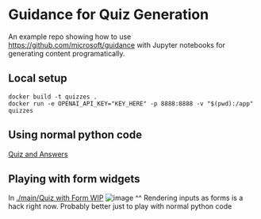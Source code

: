 # Guidance for Quiz Generation

An example repo showing how to use https://github.com/microsoft/guidance with Jupyter notebooks for generating content programatically.

## Local setup
```
docker build -t quizzes .
docker run -e OPENAI_API_KEY="KEY_HERE" -p 8888:8888 -v "$(pwd):/app" quizzes
```

## Using normal python code

[Quiz and Answers](./Quiz%20and%20Answers.ipynb)

## Playing with form widgets
In [./main/Quiz with Form WIP](./main/Quiz%20with%20Form%20WIP.ipynb)
![image](https://github.com/jmandel/guidance-guidance/assets/313089/fbcbf8f5-1f91-4e21-a997-568dada4e9e7)
^^ Rendering inputs as forms is a hack right now. Probably better just to play with normal python code
